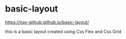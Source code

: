 # basic-layout
 https://nav-github.github.io/basic-layout/
 
 this is a basic layout created using Css Flex and Css Grid
